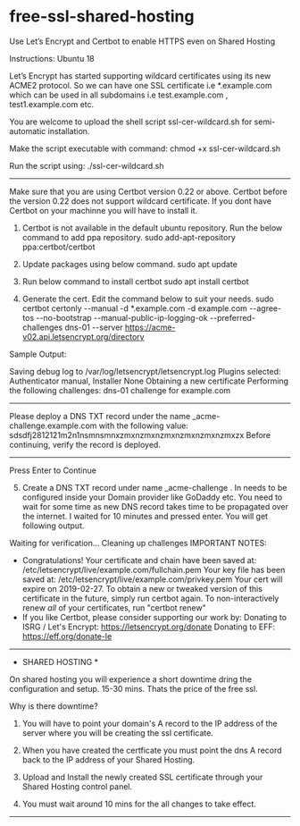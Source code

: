 # free-ssl-shared-hosting
Use Let’s Encrypt and Certbot to enable HTTPS even on Shared Hosting

Instructions: Ubuntu 18

Let’s Encrypt has started supporting wildcard certificates using its new ACME2 protocol. So we can have one SSL certificate i.e *.example.com which can be used in all subdomains i.e test.example.com , test1.example.com etc.


You are welcome to upload the shell script ssl-cer-wildcard.sh for semi-automatic installation.

Make the script executable with command:
chmod +x ssl-cer-wildcard.sh

Run the script using:
./ssl-cer-wildcard.sh

------------------------------------------------------------------------------

Make sure that you are using Certbot version 0.22 or above. Certbot before the version 0.22 does not support wildcard certificate. If you dont have Certbot on your machinne you will have to install it. 

1. Certbot is not available in the default ubuntu repository. Run the below command to add ppa repository.
sudo add-apt-repository ppa:certbot/certbot

2. Update packages using below command.
sudo apt update

3. Run below command to install certbot
sudo apt install certbot

4. Generate the cert. Edit the command below to suit your needs.
sudo certbot certonly --manual -d *.example.com -d example.com --agree-tos --no-bootstrap --manual-public-ip-logging-ok --preferred-challenges dns-01 --server https://acme-v02.api.letsencrypt.org/directory

Sample Output:

Saving debug log to /var/log/letsencrypt/letsencrypt.log
Plugins selected: Authenticator manual, Installer None
Obtaining a new certificate
Performing the following challenges:
dns-01 challenge for example.com
- - - - - - - - - - - - - - - - - - - - - - - - - - - - - - - - - - - - - - - -
Please deploy a DNS TXT record under the name
_acme-challenge.example.com with the following value:
sdsdfj2812121m2n1nsmnsmnxzmxnzmxnzmxnzmxnzmxnzmxzx
Before continuing, verify the record is deployed.
- - - - - - - - - - - - - - - - - - - - - - - - - - - - - - - - - - 
Press Enter to Continue

5. Create a DNS TXT record under name _acme-challenge . In needs to be configured inside your Domain provider like GoDaddy etc.
You need to wait for some time as new DNS record takes time to be propagated over the internet. I waited for 10 minutes and pressed enter. You will get following output.

Waiting for verification...
Cleaning up challenges
IMPORTANT NOTES:
- Congratulations! Your certificate and chain have been saved at:
/etc/letsencrypt/live/example.com/fullchain.pem
Your key file has been saved at:
/etc/letsencrypt/live/example.com/privkey.pem
Your cert will expire on 2019-02-27. To obtain a new or tweaked
version of this certificate in the future, simply run certbot
again. To non-interactively renew *all* of your certificates, run
"certbot renew"
- If you like Certbot, please consider supporting our work by:
Donating to ISRG / Let's Encrypt:   https://letsencrypt.org/donate
Donating to EFF:                    https://eff.org/donate-le

----------------------------------------------------------------------

* SHARED HOSTING *

On shared hosting you will experience a short downtime dring the configuration and setup. 15-30 mins. Thats the price of the free ssl.

Why is there downtime?

1. You will have to point your domain's A record to the IP address of the server where you will be creating the ssl certificate.

2. When you have created the certficate you must point the dns A record back to the IP address of your Shared Hosting.

3. Upload and Install the newly created SSL certificate through your Shared Hosting control panel.

4. You must wait around 10 mins for the all changes to take effect.

-----------------------------------------------------------------------
